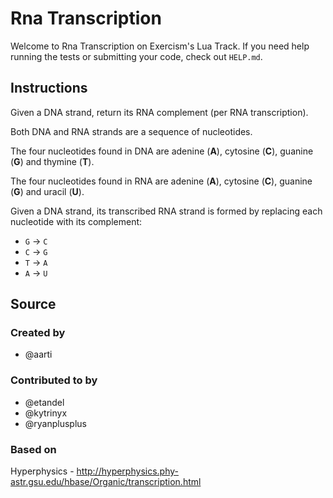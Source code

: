 # Rna Transcription

Welcome to Rna Transcription on Exercism's Lua Track.
If you need help running the tests or submitting your code, check out `HELP.md`.

## Instructions

Given a DNA strand, return its RNA complement (per RNA transcription).

Both DNA and RNA strands are a sequence of nucleotides.

The four nucleotides found in DNA are adenine (**A**), cytosine (**C**),
guanine (**G**) and thymine (**T**).

The four nucleotides found in RNA are adenine (**A**), cytosine (**C**),
guanine (**G**) and uracil (**U**).

Given a DNA strand, its transcribed RNA strand is formed by replacing
each nucleotide with its complement:

* `G` -> `C`
* `C` -> `G`
* `T` -> `A`
* `A` -> `U`

## Source

### Created by

- @aarti

### Contributed to by

- @etandel
- @kytrinyx
- @ryanplusplus

### Based on

Hyperphysics - http://hyperphysics.phy-astr.gsu.edu/hbase/Organic/transcription.html
